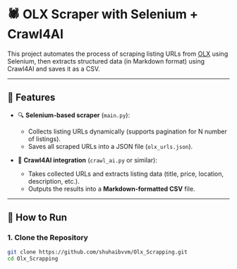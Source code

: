 # 🕷️ OLX Scraper with Selenium + Crawl4AI

This project automates the process of scraping listing URLs from [OLX](https://www.olx.in) using Selenium, then extracts structured data (in Markdown format) using Crawl4AI and saves it as a CSV.

---

## 📌 Features

- 🔍 **Selenium-based scraper** (`main.py`):  
  - Collects listing URLs dynamically (supports pagination for N number of listings).
  - Saves all scraped URLs into a JSON file (`olx_urls.json`).

- 🤖 **Crawl4AI integration** (`crawl_ai.py` or similar):
  - Takes collected URLs and extracts listing data (title, price, location, description, etc.).
  - Outputs the results into a **Markdown-formatted CSV** file.

---

## 🚀 How to Run

### 1. Clone the Repository

```bash
git clone https://github.com/shuhaibvvm/Olx_Scrapping.git
cd Olx_Scrapping

